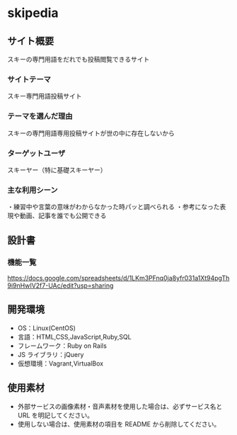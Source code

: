 # skipedia

## サイト概要

スキーの専門用語をだれでも投稿閲覧できるサイト

### サイトテーマ

スキー専門用語投稿サイト

### テーマを選んだ理由

スキーの専門用語専用投稿サイトが世の中に存在しないから

### ターゲットユーザ

スキーヤー（特に基礎スキーヤー）

### 主な利用シーン

・練習中や言葉の意味がわからなかった時パッと調べられる
・参考になった表現や動画、記事を誰でも公開できる

## 設計書

### 機能一覧

https://docs.google.com/spreadsheets/d/1LKm3PFnq0ja8yfr031a1Xt94pgTh9i9nHwIV2f7-UAc/edit?usp=sharing

## 開発環境

- OS：Linux(CentOS)
- 言語：HTML,CSS,JavaScript,Ruby,SQL
- フレームワーク：Ruby on Rails
- JS ライブラリ：jQuery
- 仮想環境：Vagrant,VirtualBox

## 使用素材

- 外部サービスの画像素材・音声素材を使用した場合は、必ずサービス名と URL を明記してください。
- 使用しない場合は、使用素材の項目を README から削除してください。
